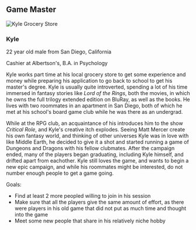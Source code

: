 ## Game Master ##

![Kyle Grocery Store](https://user-images.githubusercontent.com/72906410/157985943-c733795d-47ba-4be1-a0d1-f377dec407e7.jpeg)

### Kyle ###

22 year old male from San Diego, California

Cashier at Albertson's, B.A. in Psychology

Kyle works part time at his local grocery store to get some experience and money while preparing his application to go back to school to get his master's degree. Kyle is usually quite introverted, spending a lot of his time immersed in fantasy stories like *Lord of the Rings*, both the movies, in which he owns the full trilogy extended edition on BluRay, as well as the books. He lives with two roommates in an apartment in San Diego, both of which he met at his school's board game club while he was there as an undergrad. 

While at the RPG club, an acquaintance of his introduces him to the show *Critical Role*, and Kyle's creative itch explodes. Seeing Matt Mercer create his own fantasy world, and thinking of other universes Kyle was in love with like Middle Earth, he decided to give it a shot and started running a game of Dungeons and Dragons with his fellow clubmates. After the campaign ended, many of the players began graduating, including Kyle himself, and drifted apart from eachother. Kyle still loves the game, and wants to begin a new epic campaign, and while his roommates might be interested, do not number enough people to get a game going.

Goals:
 - Find at least 2 more peopled willing to join in his session
 - Make sure that all the players give the same amount of effort, as there were players in his old game that did not put as much time and thought into the game
 - Meet some new people that share in his relatively niche hobby
